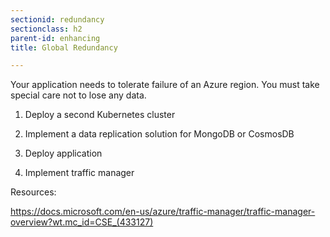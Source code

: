 ```yaml
---
sectionid: redundancy
sectionclass: h2
parent-id: enhancing
title: Global Redundancy

---
```


Your application needs to tolerate failure of an Azure region. You must take
special care not to lose any data.

1.  Deploy a second Kubernetes cluster

2.  Implement a data replication solution for MongoDB or CosmosDB

3.  Deploy application

4.  Implement traffic manager

Resources:

<https://docs.microsoft.com/en-us/azure/traffic-manager/traffic-manager-overview?wt.mc_id=CSE_(433127)>
